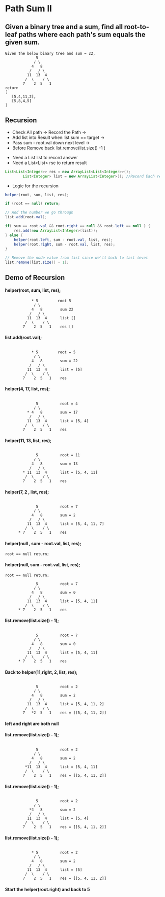 # Path Sum II
## Given a binary tree and a sum, find all root-to-leaf paths where each path's sum equals the given sum.

```
Given the below binary tree and sum = 22,
              5
             / \
            4   8
           /   / \
          11  13  4
         /  \    / \
        7    2  5   1
return
[
   [5,4,11,2],
   [5,8,4,5]
]

```

## Recursion
- Check All path -> Record the Path ->
- Add list into Result when list.sum == target ->
- Pass sum - root.val down next level ->
- Before Remove back list.remove(list.size() -1 )

* Need a List<Integer> list to record answer
* Need a List<List<Integer>> rse to return result
```java
List<List<Integer>> res = new ArrayList<List<Integer>>();
        List<Integer> list = new ArrayList<Integer>(); //Record Each result in the leaf
```

- Logic for the recursion

```java
helper(root, sum, list, res);

if (root == null) return;

// Add the number we go through
list.add(root.val);

if( sum == root.val && root.right == null && root.left == null ) {
    res.add(new ArrayList<Integer>(list));
} else {
    helper(root.left, sum - root.val, list, res);
    helper(root.right, sum - root.val, list, res); 
}

// Remove the node value from list since we'll back to last level
list.remove(list.size() - 1);
```
## Demo of Recursion

#### helper(root, sum, list, res);
```
            * 5         root 5
             / \
            4   8        sum 22
           /   / \
          11  13  4      list []
         /  \    / \
        7    2  5   1    res []
```

#### list.add(root.val);

```

            * 5         root = 5
             / \
            4   8        sum = 22 
           /   / \
          11  13  4      list = [5]
         /  \    / \ 
        7    2  5   1    res
```

####  helper(4, 17, list, res);
```

              5          root = 4
             / \
          * 4   8        sum = 17
           /   / \
          11  13  4      list = [5, 4]
         /  \    / \ 
        7    2  5   1    res
```

####  helper(11, 13, list, res);
```

              5          root = 11
             / \
            4   8        sum = 13
           /   / \
        * 11  13  4      list = [5, 4, 11]
         /  \    / \ 
        7    2  5   1    res
```
####  helper(7, 2 , list, res);
```

              5          root = 7
             / \
            4   8        sum = 2
           /   / \
          11  13  4      list = [5, 4, 11, 7]
         /  \    / \ 
      * 7    2  5   1    res

```

####  helper(null , sum - root.val, list, res);
```
root == null return;
```

####  helper(null, sum - root.val, list, res);
```
root == null return;

              5          root = 7
             / \
            4   8        sum = 0
           /   / \
          11  13  4      list = [5, 4, 11]
         /  \    / \ 
      * 7    2  5   1    res

```
#### list.remove(list.size() - 1);
```

              5          root = 7
             / \
            4   8        sum = 0
           /   / \
          11  13  4      list = [5, 4, 11]
         /  \    / \ 
      * 7    2  5   1    res

```

#### Back to  helper(11,right, 2, list, res);
```

              5          root = 2
             / \
            4   8        sum = 2
           /   / \
          11  13  4      list = [5, 4, 11, 2]
         /  \    / \ 
        7   *2  5   1    res = [[5, 4, 11, 2]]

```
#### left and right are both null
#### list.remove(list.size() - 1); 
```

              5          root = 2
             / \
            4   8        sum = 2
           /   / \
         *11  13  4      list = [5, 4, 11]
         /  \    / \ 
        7    2  5   1    res = [[5, 4, 11, 2]]

```

#### list.remove(list.size() - 1);
```

              5          root = 2
             / \
           *4   8        sum = 2
           /   / \
          11  13  4      list = [5, 4]
         /  \    / \ 
        7    2  5   1    res = [[5, 4, 11, 2]]

```

#### list.remove(list.size() - 1);
```

            * 5          root = 2
             / \
            4   8        sum = 2
           /   / \
          11  13  4      list = [5]
         /  \    / \ 
        7    2  5   1    res = [[5, 4, 11, 2]]

```
#### Start the helper(root.right) and back to 5
